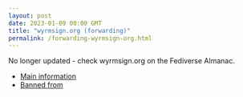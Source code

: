 ```yaml
---
layout: post
date: 2023-01-09 00:00 GMT
title: "wyrmsign.org (forwarding)"
permalink: /forwarding-wyrmsign-org.html
---
```


No longer updated - check wyrmsign.org on the Fediverse Almanac.

* [Main information](https://www.fediversealmanac.com/api/v1/instances/wyrmsign.org)
* [Banned from](https://www.fediversealmanac.com/api/v1/instances/wyrmsign.org/banned_from)

